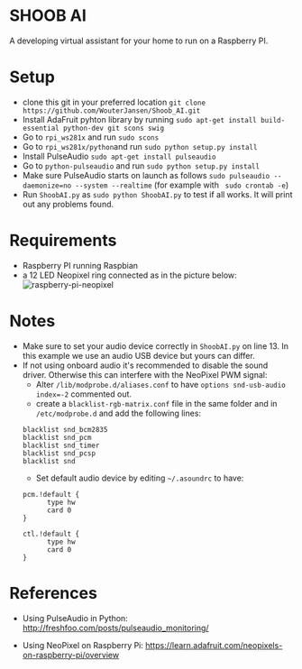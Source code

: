 # SHOOB AI
A developing virtual assistant for your home to run on a Raspberry PI. 

# Setup
* clone this git in your preferred location ```git clone https://github.com/WouterJansen/Shoob_AI.git```
* Install AdaFruit pyhton library by running ```sudo apt-get install build-essential python-dev git scons swig```
* Go to ```rpi_ws281x``` and run ```sudo scons``` 
* Go to ```rpi_ws281x/python```and run ```sudo python setup.py install```
* Install PulseAudio ```sudo apt-get install pulseaudio```
* Go to ```python-pulseaudio``` and run ```sudo python setup.py install```
* Make sure PulseAudio starts on launch as follows ```sudo pulseaudio --daemonize=no --system --realtime``` (for example with ``` sudo crontab -e```)
* Run ```ShoobAI.py``` as ```sudo python ShoobAI.py``` to test if all works. It will print out any problems found.

# Requirements
* Raspberry PI running Raspbian
* a 12 LED Neopixel ring connected as in the picture below:
  ![raspberry-pi-neopixel]
  
  
# Notes
* Make sure to set your audio device correctly in ```ShoobAI.py``` on line 13. In this example we use an audio USB device but yours can differ. 
* If not using onboard audio it's recommended to disable the sound driver. Otherwise this can interfere with the NeoPixel PWM signal:
  * Alter  ```/lib/modprobe.d/aliases.conf``` to have ```options snd-usb-audio index=-2``` commented out.
  * create a ```blacklist-rgb-matrix.conf``` file in the same folder and in ```/etc/modprobe.d``` and add the following lines:
  ```  
  blacklist snd_bcm2835
  blacklist snd_pcm
  blacklist snd_timer
  blacklist snd_pcsp
  blacklist snd

  ```
  * Set default audio device by editing ```~/.asoundrc``` to have:
  ``` 
  pcm.!default {
        type hw
        card 0
  }

  ctl.!default {
        type hw
        card 0
  }
  ```


# References
* Using PulseAudio in Python: http://freshfoo.com/posts/pulseaudio_monitoring/
* Using NeoPixel on Raspberry Pi: https://learn.adafruit.com/neopixels-on-raspberry-pi/overview  
  
  
  
  
  
  
  
  
  [raspberry-pi-neopixel]: https://cdn.raspberrytips.nl/wp-content/uploads/2016/05/neopixel-raspberry-pi-led-ws281x-600x292.png "from  :https://raspberrytips.nl/neopixel-ws2811-raspberry-pi/"



